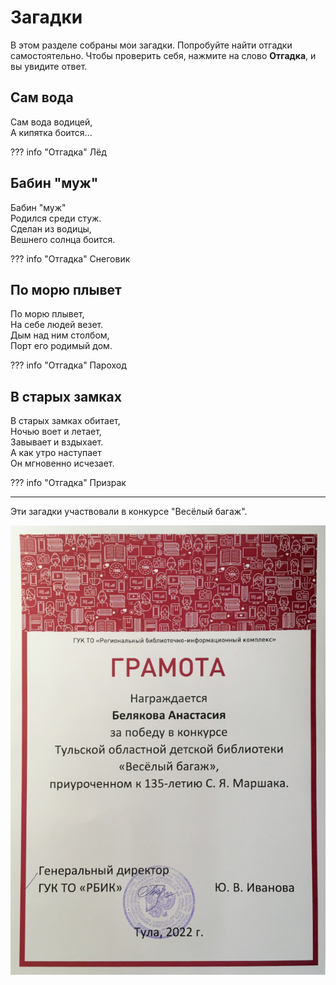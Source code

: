 # Загадки

В этом разделе собраны мои загадки. Попробуйте найти отгадки самостоятельно. Чтобы проверить себя, нажмите на слово **Отгадка**, и вы увидите ответ.

## Сам вода

Сам вода водицей,  
А кипятка боится...

??? info "Отгадка"
    Лёд

## Бабин "муж"

Бабин "муж"  
Родился среди стуж.  
Сделан из водицы,  
Вешнего солнца боится.

??? info "Отгадка"
    Снеговик

## По морю плывет

По морю плывет,  
На себе людей везет.  
Дым над ним столбом,  
Порт его родимый дом.

??? info "Отгадка"
    Пароход

## В старых замках

В старых замках обитает,  
Ночью воет и летает,  
Завывает и вздыхает.  
А как утро наступает  
Он мгновенно исчезает.

??? info "Отгадка"
    Призрак

***

Эти загадки участвовали в конкурсе "Весёлый багаж".

![Грамота](images/gramota.jpg)
